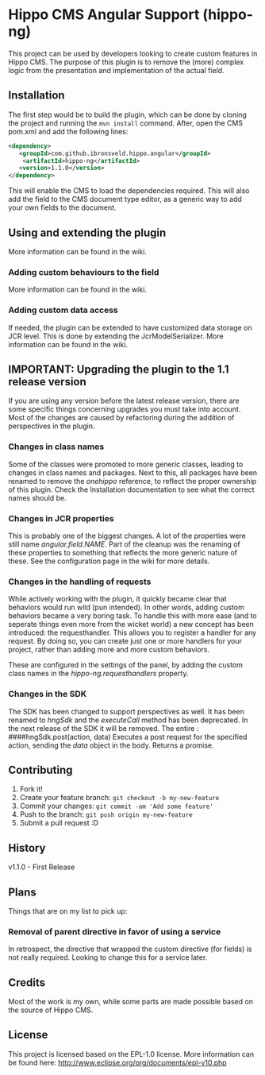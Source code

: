 # Hippo CMS Angular Support (hippo-ng)
This project can be used by developers looking to create custom features in Hippo CMS. The purpose of
this plugin is to remove the (more) complex logic from the presentation and implementation of the actual field.
## Installation
The first step would be to build the plugin, which can be done by cloning the project and running the `mvn install` command.
After, open the CMS pom.xml and add the following lines:
```xml
<dependency>
   <groupId>com.github.ibronsveld.hippo.angular</groupId>
    <artifactId>hippo-ng</artifactId>
   <version>1.1.0</version>
</dependency>
```

This will enable the CMS to load the dependencies required. This will also add the field to the CMS document type editor,
as a generic way to add your own fields to the document.
## Using and extending the plugin
More information can be found in the wiki.
### Adding custom behaviours to the field
More information can be found in the wiki.
### Adding custom data access
If needed, the plugin can be extended to have customized data storage on JCR level. This is done by extending the
JcrModelSerializer. More information can be found in the wiki.
## IMPORTANT: Upgrading the plugin to the 1.1 release version
If you are using any version before the latest release version, there are some specific things concerning upgrades 
you must take into account. Most of the changes are caused by refactoring during the addition of perspectives 
in the plugin.
### Changes in class names
Some of the classes were promoted to more generic classes, leading to changes in class names and packages. Next to this, all packages have been renamed to remove the _onehippo_ reference, 
to reflect the proper ownership of this plugin. Check the Installation documentation to see what the correct names should be.  
### Changes in JCR properties
This is probably one of the biggest changes. A lot of the properties were still name _angular.field.NAME_. Part of the cleanup was
the renaming of these properties to something that reflects the more generic nature of these. See the configuration page in the wiki for more details.
### Changes in the handling of requests
While actively working with the plugin, it quickly became clear that behaviors would run wild (pun intended). In other words, adding
 custom behaviors became a very boring task. To handle this with more ease (and to seperate things even more from the wicket world) a new
 concept has been introduced: the requesthandler. This allows you to register a handler for any request. By doing so, you can
  create just one or more handlers for your project, rather than adding more and more custom behaviors.
  
  These are configured in the settings of the panel, by adding the custom class names in the _hippo-ng.requesthandlers_ property.
### Changes in the SDK
The SDK has been changed to support perspectives as well. It has been renamed to _hngSdk_ and the _executeCall_ method has been deprecated.
In the next release of the SDK it will be removed. The entire :
####hngSdk.post(action, data)
Executes a post request for the specified action, sending the _data_ object in the body. Returns a promise. 

## Contributing
1. Fork it!
2. Create your feature branch: `git checkout -b my-new-feature`
3. Commit your changes: `git commit -am 'Add some feature'`
4. Push to the branch: `git push origin my-new-feature`
5. Submit a pull request :D

## History
v1.1.0 - First Release
## Plans 
Things that are on my list to pick up:
### Removal of parent directive in favor of using a service
In retrospect, the directive that wrapped the custom directive (for fields) is not really required. Looking to change this for a service later.
## Credits
Most of the work is my own, while some parts are made possible based on the source of Hippo CMS.
## License
This project is licensed based on the EPL-1.0 license. More information can be found here: http://www.eclipse.org/org/documents/epl-v10.php